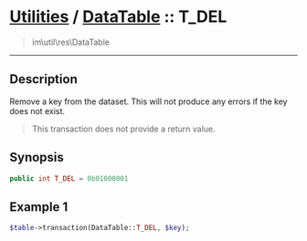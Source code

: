 # [Utilities](util.md) / [DataTable](util-DataTable.md) :: T_DEL
 > im\util\res\DataTable
____

## Description
Remove a key from the dataset. This will not produce any errors
if the key does not exist.

 > This transaction does not provide a return value.  

## Synopsis
```php
public int T_DEL = 0b01000001
```

## Example 1
```php
$table->transaction(DataTable::T_DEL, $key);
```
